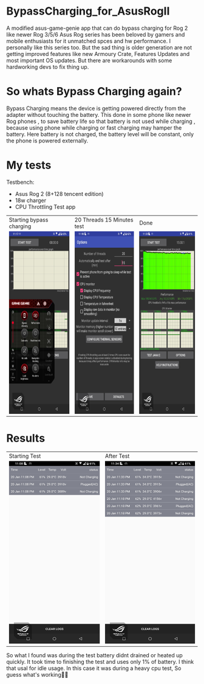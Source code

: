 # BypassCharging_for_AsusRogII
A modified asus-game-genie app that can do bypass charging for Rog 2 like newer Rog 3/5/6
Asus Rog series has been beloved by gamers and mobile enthusiasts for it unmatched spces and hw performance.
I personally like this series too. But the sad thing is older generation are not getting improved features like new Armoury Crate, Features Updates and most important OS updates. But there are workarounds with some hardworking devs to fix thing up.

# So whats Bypass Charging again?

Bypass Charging means the device is getting powered directly from the adapter without touching the battery.
This done in some phone like newer Rog phones , to save battery life so that battery is not used while charging , because using phone while charging or fast charging may hamper the battery. Here battery is not charged, the battery level will be constant, only the phone is powered externally.

# My tests
   Testbench:
 - Asus Rog 2 (8+128 tencent edition)
 - 18w charger 
 - CPU Throttling Test app
<table>
  <tr>
    <td>Starting bypass charging</td>
     <td>20 Threads 15 Minutes test</td>
     <td>Done</td>
  </tr>
  <tr>
    <td><img src="https://github.com/Nayemhasan/BypassCharging_for_AsusRogII/blob/main/pics/2.jpg" width=270 height=480></td>
    <td><img src="https://github.com/Nayemhasan/BypassCharging_for_AsusRogII/blob/main/pics/3.jpg" width=270 height=480></td>
    <td><img src="https://github.com/Nayemhasan/BypassCharging_for_AsusRogII/blob/main/pics/4.jpg" width=270 height=480></td>
  </tr>
 </table>
 
 # Results
 <table>
  <tr>
    <td>Starting Test</td>
     <td>After Test</td>
  </tr>
  <tr>
    <td><img src="https://github.com/Nayemhasan/BypassCharging_for_AsusRogII/blob/main/pics/1.batterylog1.jpg" width=270 height=480></td>
    <td><img src="https://github.com/Nayemhasan/BypassCharging_for_AsusRogII/blob/main/pics/5.batterylog2.jpg" width=270 height=480></td>
  </tr>
 </table>
 So what I found was during the test battery didnt drained or heated up quickly. It took time to finishing the test and uses only 1% of battery. I think that usal for idle usage. In this case it was during a heavy cpu test, So guess what's working🍉😁

